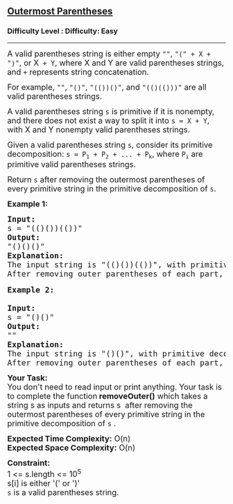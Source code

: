 <h2><a href="https://www.geeksforgeeks.org/problems/outermost-parentheses/1">Outermost Parentheses</a></h2><h3>Difficulty Level : Difficulty: Easy</h3><hr><div class="problems_problem_content__Xm_eO"><p><span style="font-size:18px">A valid parentheses string is either empty&nbsp;<code>""</code>,&nbsp;<code>"(" + X&nbsp;+ ")"</code>, or X<code>&nbsp;+ Y</code>, where X&nbsp;and Y&nbsp;are valid parentheses strings, and&nbsp;<code>+</code>&nbsp;represents string concatenation.</span></p>

<p><span style="font-size:18px">For example,&nbsp;<code>""</code>,&nbsp;<code>"()"</code>,&nbsp;<code>"(())()"</code>, and&nbsp;<code>"(()(()))"</code>&nbsp;are all valid parentheses strings.</span></p>

<p><span style="font-size:18px">A valid parentheses string&nbsp;<code>s</code>&nbsp;is primitive if it is nonempty, and there does not exist a way to split it into&nbsp;<code>s = X&nbsp;+ Y</code>, with X&nbsp;and Y&nbsp;nonempty valid parentheses strings.</span></p>

<p><span style="font-size:18px">Given a valid parentheses string&nbsp;<code>s</code>, consider its primitive decomposition:&nbsp;<code>s = P<sub>1</sub>&nbsp;+ P<sub>2</sub>&nbsp;+ ... + P<sub>k</sub></code>, where&nbsp;<code>P<sub>i</sub></code>&nbsp;are primitive valid parentheses strings.</span></p>

<p><span style="font-size:18px">Return&nbsp;<code>s</code>&nbsp;after removing the outermost parentheses of every primitive string in the primitive decomposition of&nbsp;<code>s</code>.</span></p>

<p><strong><span style="font-size:18px">Example 1:</span></strong></p>

<pre><span style="font-size:18px"><strong>Input:</strong>
s = "(()())(())"
<strong>Output:</strong>
"()()()"
<strong>Explanation:</strong>
</span><span style="font-size:18px">The input string is "(()())(())", with primitive decomposition "(()())" + "(())".
After removing outer parentheses of each part, this is "()()" + "()" = "()()()".</span>

<span style="font-size:18px"><strong>Example 2:
</strong>
<strong>Input:</strong>
s = "()()"
<strong>Output:</strong>
""
<strong>Explanation:</strong>
</span><span style="font-size:18px">The input string is "()()", with primitive decomposition "()" + "()".
After removing outer parentheses of each part, this is "" + "" = "".</span></pre>

<p><span style="font-size:18px"><strong>Your Task:</strong><br>
You don't need to read input or print anything. Your task is to complete the function<strong> removeOuter()</strong>&nbsp;which takes a string s&nbsp;as inputs and returns s&nbsp;&nbsp;after removing the outermost parentheses of every primitive string in the primitive decomposition of&nbsp;<code>s</code>&nbsp;.&nbsp;</span></p>

<p><span style="font-size:18px"><strong>Expected Time Complexity:</strong> O(n)<br>
<strong>Expected Space Complexity:</strong> O(n)</span></p>

<p><strong><span style="font-size:18px">Constraint:</span></strong><br>
<span style="font-size:18px">1 &lt;= s.length &lt;= 10<sup>5</sup><br>
s[i] is either '(' or ')'<br>
<code>s</code>&nbsp;is a valid parentheses string.</span></p>
</div>